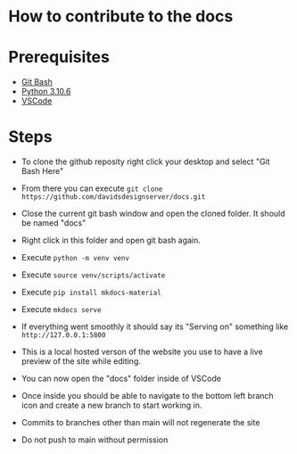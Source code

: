 # How to contribute to the docs

# Prerequisites
- [Git Bash](https://git-scm.com/downloads)
- [Python 3.10.6](https://www.python.org/downloads/release/python-3106/)
- [VSCode](https://code.visualstudio.com/)

# Steps
- To clone the github reposity right click your desktop and select "Git Bash Here"
- From there you can execute ```git clone https://github.com/davidsdesignserver/docs.git```
- Close the current git bash window and open the cloned folder. It should be named "docs"
- Right click in this folder and open git bash again.
- Execute ```python -m venv venv```
- Execute ```source venv/scripts/activate```
- Execute ```pip install mkdocs-material```
- Execute ```mkdocs serve```

- If everything went smoothly it should say its "Serving on" something like ```http://127.0.0.1:5800```
- This is a local hosted verson of the website you use to have a live preview of the site while editing.
- You can now open the "docs" folder inside of VSCode
- Once inside you should be able to navigate to the bottom left branch icon and create a new branch to start working in.
- Commits to branches other than main will not regenerate the site
- Do not push to main without permission
